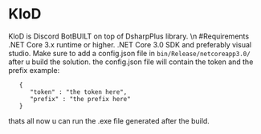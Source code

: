# KloD
KloD is  Discord BotBUILT on top of DsharpPlus library.
\n #Requirements
.NET Core 3.x runtime or higher.
.NET Core 3.0 SDK
and preferably visual studio.
Make sure to add a config.json file in `bin/Release/netcoreapp3.0/` after u build the solution.
the config.json file will contain the token and the prefix example:
```
   {
      "token" : "the token here",
      "prefix" : "the prefix here"
   }
```
thats all now u can run the .exe file generated after the build.
